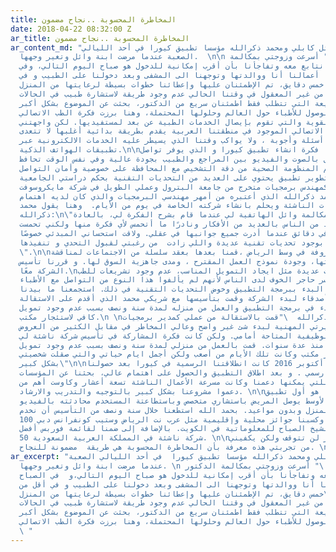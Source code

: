 ```yaml
---
title: المخاطرة المحسوبة ..نجاح مضمون
date: 2018-04-22 08:32:00 Z
ar_title: المخاطرة المحسوبة ..نجاح مضمون
ar_content_md: "بدأت قصة وائل كابلي ومحمد ذكرالله مؤسسا تطبيق كيورا في أحد الليالي
  الصعبة عندما مرضت ابنة وائل وتغير وجهها.  \n\n يقول وائل: \" أسرعت وزوجتي بمكالمة
  الدكتور الذي نتابع معه وتفاجأنا بأن أقرب إمكانية للدخول هو صباح اليوم التالي، وفي
  الصباح تركنا أعمالنا أنا ووالدتها وتوجهنا الى المشفى وبعد دخولنا على الطبيب و في
  أقل من خمس دقايق، تم الإطمئنان عليها وإعطائنا خطوات بسيطة لرعايتها من المنزل\".\n\nحينها
  شعرت بأنه من غير المعقول في وقتنا الحالي عدم وجود طريقة لاستشارة طبيب في الحالات
  الحرجة أو السريعة التي تتطلب فقط اطمئنان سريع من الدكتور، بحثت عن الموضوع بشكل أكبر
  وقرأت عن مشاكل الوصول للأطباء حول العالم وحلولها المحتملة، وهنا برزت فكرة الطب الاتصالي
  كأحد الحلول القوية والتي تقوم بإيصال الخدمات الطبية عن بعد لمستفيديها. لكن واجهتني
  مشكلة أن الطب الاتصالي الموجود في منطقتنا العربية يقدم بطريقة بدائية أغلبها لا تتعدى
  كونها خدمات أسئلة وأجوبة ، ولا يواكب وقتنا الذي يسيطر عليه الخدمات الالكترونية عبر
  تطبيقات الهواتف الذكية.\n\nجائتني وقتها فكرة انشاء تطبيق كيورا و الذي يوفر تواصل
  مباشر وتواصل بالصوت والفيديو بين المراجع والطبيب بجودة عالية وفي نفس الوقت تحافظ
  على قيم المنظومة الصحية من دقة التشخيص مع المحافظة على خصوصية وأمان التواصل. \n\nولكني
  أدركت صعوبة تطوير تطبيق يحتوي على العديد من التحديات التقنية بحكم دراستي الجامعية
  كمهندس برمجيات متخرج من جامعة البترول وعملي الطويل في شركة مايكروسوفت. \nلذا تواصلت
  مع صديقي محمد ذكرالله الذي أعتبره من أمهر مهندسي البرمجيات والذي كان لديه اهتمام
  شديد بالشركات الناشئة ويحلم بانشاء شركته الخاصة في يوم من الأيام.  وهنا يقول محمد
  ذكرالله:\n\"لا أزال أذكر مكالمة وائل الهاتفية لي عندما قام بشرح الفكرة لي، بالعادة
  يأتيني العديد من الناس بالعديد من الأفكار ونادرًا ما أتحمس لأي فكرة منها ولكني تحمست
  لهذه الفكرة في دقائق عندما أدرت جميع جوانبها في عقلي. ولاقت استحساني المبدئي خصوصًا
  بعدما شعرت بوجود تحديات تقنية عديدة واللي زادت  من رغبتي لقبول التحدي و تنفيذها
  \".\n\nوفي قهوة معروفة في وسط الرياض ،قمنا بعدها بعقد سلسلة من الاجتماعات لمناقشة
  الفكرة ومدى جودتها، وجودة نموذج العمل المقترح ، ومدى جاهزية السوق لها. و قررنا تأسيس
  الشركة معًا.\nواجهتنا تحديات عديدة مثل ايجاد التمويل المناسب، عدم وجود تشريعات للطب
  التواصلي، وكسر حاجر الخوف لدى الناس لأنهم لم يألفوا هذا النوع من التواصل مع الأطباء
  والأهم من ذلك البدء ببرمجة التطبيق وخوض التحديات التقنية في ذلك. استجمعنا ما بيدنا
  من تمويل من أهل وأصدقاء لبدء الشركة وقمت بتأسيسها مع شريكي محمد الذي أقدم على الاستقالة
  من عمله والبدء في برمجة التطبيق والعمل من منزله لمدة سنة ونصف بسبب عدم وجود تمويل
  كافي لاستئجار مكتب.\n \nيقول محمد ذكرالله  \"قمت بالاستقالة من عملي كمدير برمجيات
  والمخاطرة بمسيرتي المهنية لبدء شئ غير واضح وعالي المخاطر في مقابل الكثير من العروض
  والمناصب الوظيفية المتاحة أمامي. ولكن كانت فكرة المشاركة في تأسيس شركة ناشئة لي
  حلم يزاولني منذ عدة سنوات. قمت بالعمل من منزلي لمدة سنة ونصف بسبب عدم وجود تمويل
  كافي لاستئجار مكتب وكانت تلك الأيام من أصعب ولكن أجمل ايام حياتي والتي صقلت شخصيتي
  بشكل كبير\"\n\nأخيراً في أكتوبر 2016 كانت انطلاقتنا الرسمية في كيورا بعد حصولنا
  على أول تمويل رسمي . و بعد اطلاق التطبيق والحصول على اهتمام عالي، بحثنا عن المؤسسات
  والمنظمات اللتي يمكنها دعمنا وكانت مسرعة الأعمال الناشئة تسعة أعشار وكاوست أهم من
  دعموا مشروعنا بشكل كبير بالتوجيه والتدريب والارشاد. \n\nاليوم كيورا هو أول تطبيق
  في الشرق الأوسط يوصل المريض باستشاري متخصص وباستطاعتة المستخدم محادثته بالفيديو
  المباشر من المنزل وبدون مواعيد. بحمد الله استطعنا خلال سنة ونصف من التأسيس أن نخدم
  100 ألف مستخدم وكسبنا جوائز محلية وإقليمية مثل عرب نت الرياض وستيب كونفرانس دبي
  وجائزة سمو الشيخ الصباح للمعلوماتية في الكويت. بالإضافة إلى ضمنا لقائمة فوربس أفضل
  50 شركة ناشئة في المملكة العربية السعودية. \n\nالتحديات والمخاطر لن تتوقف ولكن يكفيني
  من تجربتي هذه معرفة بأن المخاطرة المحسوبة هي طريقة  مضمونة للنجاح. \n\n"
ar_excerpt: "بدأت قصة وائل كابلي ومحمد ذكرالله مؤسسا تطبيق كيورا  في أحد الليالي الصعبة
  عندما مرضت ابنة وائل وتغير وجهها. \n يقول وائل: \" أسرعت وزوجتي بمكالمة الدكتور
  إللي نتابع معه وتفاجأنا بأن أقرب إمكانية للدخول هو صباح اليوم التالي،و  في الصباح
  تركنا أعمالنا أنا ووالدتها وتوجهنا الى المشفى وبعد دخولنا على الطبيب و في أقل من
  خمس دقايق، تم الإطمئنان عليها وإعطائنا خطوات بسيطة لرعايتها من المنزل\".\nحينها
  شعرت بأنه من غير المعقول في وقتنا الحالي عدم وجود طريقة لاستشارة طبيب في الحالات
  الحرجة أو السريعة التي تتطلب فقط اطمئنان سريع من الدكتور، بحثت عن الموضوع بشكل أكبر
  وقرأت عن مشاكل الوصول للأطباء حول العالم وحلولها المحتملة، وهنا برزت فكرة الطب الاتصالي
  \ "
---
```


